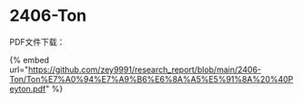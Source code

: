 # 2406-Ton

PDF文件下载：

{% embed url="https://github.com/zey9991/research_report/blob/main/2406-Ton/Ton%E7%A0%94%E7%A9%B6%E6%8A%A5%E5%91%8A%20%40Peyton.pdf" %}

